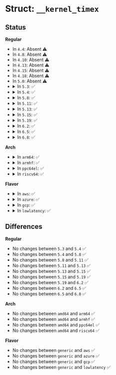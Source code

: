# Struct: <code>__kernel_timex</code>

## Status
<b>Regular</b>
<ul>
<li>
In <code>4.4</code>: Absent ⚠️
</li>
<li>
In <code>4.8</code>: Absent ⚠️
</li>
<li>
In <code>4.10</code>: Absent ⚠️
</li>
<li>
In <code>4.13</code>: Absent ⚠️
</li>
<li>
In <code>4.15</code>: Absent ⚠️
</li>
<li>
In <code>4.18</code>: Absent ⚠️
</li>
<li>
In <code>5.0</code>: Absent ⚠️
</li>
<li>
<details>
<summary>In <code>5.3</code>: ✅</summary>

```c
struct __kernel_timex {
    unsigned int modes;
    long long int offset;
    long long int freq;
    long long int maxerror;
    long long int esterror;
    int status;
    long long int constant;
    long long int precision;
    long long int tolerance;
    struct __kernel_timex_timeval time;
    long long int tick;
    long long int ppsfreq;
    long long int jitter;
    int shift;
    long long int stabil;
    long long int jitcnt;
    long long int calcnt;
    long long int errcnt;
    long long int stbcnt;
    int tai;
};
```
</details>
</li>
<li>
<details>
<summary>In <code>5.4</code>: ✅</summary>

```c
struct __kernel_timex {
    unsigned int modes;
    long long int offset;
    long long int freq;
    long long int maxerror;
    long long int esterror;
    int status;
    long long int constant;
    long long int precision;
    long long int tolerance;
    struct __kernel_timex_timeval time;
    long long int tick;
    long long int ppsfreq;
    long long int jitter;
    int shift;
    long long int stabil;
    long long int jitcnt;
    long long int calcnt;
    long long int errcnt;
    long long int stbcnt;
    int tai;
};
```
</details>
</li>
<li>
<details>
<summary>In <code>5.8</code>: ✅</summary>

```c
struct __kernel_timex {
    unsigned int modes;
    long long int offset;
    long long int freq;
    long long int maxerror;
    long long int esterror;
    int status;
    long long int constant;
    long long int precision;
    long long int tolerance;
    struct __kernel_timex_timeval time;
    long long int tick;
    long long int ppsfreq;
    long long int jitter;
    int shift;
    long long int stabil;
    long long int jitcnt;
    long long int calcnt;
    long long int errcnt;
    long long int stbcnt;
    int tai;
};
```
</details>
</li>
<li>
<details>
<summary>In <code>5.11</code>: ✅</summary>

```c
struct __kernel_timex {
    unsigned int modes;
    long long int offset;
    long long int freq;
    long long int maxerror;
    long long int esterror;
    int status;
    long long int constant;
    long long int precision;
    long long int tolerance;
    struct __kernel_timex_timeval time;
    long long int tick;
    long long int ppsfreq;
    long long int jitter;
    int shift;
    long long int stabil;
    long long int jitcnt;
    long long int calcnt;
    long long int errcnt;
    long long int stbcnt;
    int tai;
};
```
</details>
</li>
<li>
<details>
<summary>In <code>5.13</code>: ✅</summary>

```c
struct __kernel_timex {
    unsigned int modes;
    long long int offset;
    long long int freq;
    long long int maxerror;
    long long int esterror;
    int status;
    long long int constant;
    long long int precision;
    long long int tolerance;
    struct __kernel_timex_timeval time;
    long long int tick;
    long long int ppsfreq;
    long long int jitter;
    int shift;
    long long int stabil;
    long long int jitcnt;
    long long int calcnt;
    long long int errcnt;
    long long int stbcnt;
    int tai;
};
```
</details>
</li>
<li>
<details>
<summary>In <code>5.15</code>: ✅</summary>

```c
struct __kernel_timex {
    unsigned int modes;
    long long int offset;
    long long int freq;
    long long int maxerror;
    long long int esterror;
    int status;
    long long int constant;
    long long int precision;
    long long int tolerance;
    struct __kernel_timex_timeval time;
    long long int tick;
    long long int ppsfreq;
    long long int jitter;
    int shift;
    long long int stabil;
    long long int jitcnt;
    long long int calcnt;
    long long int errcnt;
    long long int stbcnt;
    int tai;
};
```
</details>
</li>
<li>
<details>
<summary>In <code>5.19</code>: ✅</summary>

```c
struct __kernel_timex {
    unsigned int modes;
    long long int offset;
    long long int freq;
    long long int maxerror;
    long long int esterror;
    int status;
    long long int constant;
    long long int precision;
    long long int tolerance;
    struct __kernel_timex_timeval time;
    long long int tick;
    long long int ppsfreq;
    long long int jitter;
    int shift;
    long long int stabil;
    long long int jitcnt;
    long long int calcnt;
    long long int errcnt;
    long long int stbcnt;
    int tai;
};
```
</details>
</li>
<li>
<details>
<summary>In <code>6.2</code>: ✅</summary>

```c
struct __kernel_timex {
    unsigned int modes;
    long long int offset;
    long long int freq;
    long long int maxerror;
    long long int esterror;
    int status;
    long long int constant;
    long long int precision;
    long long int tolerance;
    struct __kernel_timex_timeval time;
    long long int tick;
    long long int ppsfreq;
    long long int jitter;
    int shift;
    long long int stabil;
    long long int jitcnt;
    long long int calcnt;
    long long int errcnt;
    long long int stbcnt;
    int tai;
};
```
</details>
</li>
<li>
<details>
<summary>In <code>6.5</code>: ✅</summary>

```c
struct __kernel_timex {
    unsigned int modes;
    long long int offset;
    long long int freq;
    long long int maxerror;
    long long int esterror;
    int status;
    long long int constant;
    long long int precision;
    long long int tolerance;
    struct __kernel_timex_timeval time;
    long long int tick;
    long long int ppsfreq;
    long long int jitter;
    int shift;
    long long int stabil;
    long long int jitcnt;
    long long int calcnt;
    long long int errcnt;
    long long int stbcnt;
    int tai;
};
```
</details>
</li>
<li>
<details>
<summary>In <code>6.8</code>: ✅</summary>

```c
struct __kernel_timex {
    unsigned int modes;
    long long int offset;
    long long int freq;
    long long int maxerror;
    long long int esterror;
    int status;
    long long int constant;
    long long int precision;
    long long int tolerance;
    struct __kernel_timex_timeval time;
    long long int tick;
    long long int ppsfreq;
    long long int jitter;
    int shift;
    long long int stabil;
    long long int jitcnt;
    long long int calcnt;
    long long int errcnt;
    long long int stbcnt;
    int tai;
};
```
</details>
</li>
</ul>
<b>Arch</b>
<ul>
<li>
<details>
<summary>In <code>arm64</code>: ✅</summary>

```c
struct __kernel_timex {
    unsigned int modes;
    long long int offset;
    long long int freq;
    long long int maxerror;
    long long int esterror;
    int status;
    long long int constant;
    long long int precision;
    long long int tolerance;
    struct __kernel_timex_timeval time;
    long long int tick;
    long long int ppsfreq;
    long long int jitter;
    int shift;
    long long int stabil;
    long long int jitcnt;
    long long int calcnt;
    long long int errcnt;
    long long int stbcnt;
    int tai;
};
```
</details>
</li>
<li>
<details>
<summary>In <code>armhf</code>: ✅</summary>

```c
struct __kernel_timex {
    unsigned int modes;
    long long int offset;
    long long int freq;
    long long int maxerror;
    long long int esterror;
    int status;
    long long int constant;
    long long int precision;
    long long int tolerance;
    struct __kernel_timex_timeval time;
    long long int tick;
    long long int ppsfreq;
    long long int jitter;
    int shift;
    long long int stabil;
    long long int jitcnt;
    long long int calcnt;
    long long int errcnt;
    long long int stbcnt;
    int tai;
};
```
</details>
</li>
<li>
<details>
<summary>In <code>ppc64el</code>: ✅</summary>

```c
struct __kernel_timex {
    unsigned int modes;
    long long int offset;
    long long int freq;
    long long int maxerror;
    long long int esterror;
    int status;
    long long int constant;
    long long int precision;
    long long int tolerance;
    struct __kernel_timex_timeval time;
    long long int tick;
    long long int ppsfreq;
    long long int jitter;
    int shift;
    long long int stabil;
    long long int jitcnt;
    long long int calcnt;
    long long int errcnt;
    long long int stbcnt;
    int tai;
};
```
</details>
</li>
<li>
<details>
<summary>In <code>riscv64</code>: ✅</summary>

```c
struct __kernel_timex {
    unsigned int modes;
    long long int offset;
    long long int freq;
    long long int maxerror;
    long long int esterror;
    int status;
    long long int constant;
    long long int precision;
    long long int tolerance;
    struct __kernel_timex_timeval time;
    long long int tick;
    long long int ppsfreq;
    long long int jitter;
    int shift;
    long long int stabil;
    long long int jitcnt;
    long long int calcnt;
    long long int errcnt;
    long long int stbcnt;
    int tai;
};
```
</details>
</li>
</ul>
<b>Flavor</b>
<ul>
<li>
<details>
<summary>In <code>aws</code>: ✅</summary>

```c
struct __kernel_timex {
    unsigned int modes;
    long long int offset;
    long long int freq;
    long long int maxerror;
    long long int esterror;
    int status;
    long long int constant;
    long long int precision;
    long long int tolerance;
    struct __kernel_timex_timeval time;
    long long int tick;
    long long int ppsfreq;
    long long int jitter;
    int shift;
    long long int stabil;
    long long int jitcnt;
    long long int calcnt;
    long long int errcnt;
    long long int stbcnt;
    int tai;
};
```
</details>
</li>
<li>
<details>
<summary>In <code>azure</code>: ✅</summary>

```c
struct __kernel_timex {
    unsigned int modes;
    long long int offset;
    long long int freq;
    long long int maxerror;
    long long int esterror;
    int status;
    long long int constant;
    long long int precision;
    long long int tolerance;
    struct __kernel_timex_timeval time;
    long long int tick;
    long long int ppsfreq;
    long long int jitter;
    int shift;
    long long int stabil;
    long long int jitcnt;
    long long int calcnt;
    long long int errcnt;
    long long int stbcnt;
    int tai;
};
```
</details>
</li>
<li>
<details>
<summary>In <code>gcp</code>: ✅</summary>

```c
struct __kernel_timex {
    unsigned int modes;
    long long int offset;
    long long int freq;
    long long int maxerror;
    long long int esterror;
    int status;
    long long int constant;
    long long int precision;
    long long int tolerance;
    struct __kernel_timex_timeval time;
    long long int tick;
    long long int ppsfreq;
    long long int jitter;
    int shift;
    long long int stabil;
    long long int jitcnt;
    long long int calcnt;
    long long int errcnt;
    long long int stbcnt;
    int tai;
};
```
</details>
</li>
<li>
<details>
<summary>In <code>lowlatency</code>: ✅</summary>

```c
struct __kernel_timex {
    unsigned int modes;
    long long int offset;
    long long int freq;
    long long int maxerror;
    long long int esterror;
    int status;
    long long int constant;
    long long int precision;
    long long int tolerance;
    struct __kernel_timex_timeval time;
    long long int tick;
    long long int ppsfreq;
    long long int jitter;
    int shift;
    long long int stabil;
    long long int jitcnt;
    long long int calcnt;
    long long int errcnt;
    long long int stbcnt;
    int tai;
};
```
</details>
</li>
</ul>

## Differences
<b>Regular</b>
<ul>
<li>
No changes between <code>5.3</code> and <code>5.4</code> ✅
</li>
<li>
No changes between <code>5.4</code> and <code>5.8</code> ✅
</li>
<li>
No changes between <code>5.8</code> and <code>5.11</code> ✅
</li>
<li>
No changes between <code>5.11</code> and <code>5.13</code> ✅
</li>
<li>
No changes between <code>5.13</code> and <code>5.15</code> ✅
</li>
<li>
No changes between <code>5.15</code> and <code>5.19</code> ✅
</li>
<li>
No changes between <code>5.19</code> and <code>6.2</code> ✅
</li>
<li>
No changes between <code>6.2</code> and <code>6.5</code> ✅
</li>
<li>
No changes between <code>6.5</code> and <code>6.8</code> ✅
</li>
</ul>
<b>Arch</b>
<ul>
<li>
No changes between <code>amd64</code> and <code>arm64</code> ✅
</li>
<li>
No changes between <code>amd64</code> and <code>armhf</code> ✅
</li>
<li>
No changes between <code>amd64</code> and <code>ppc64el</code> ✅
</li>
<li>
No changes between <code>amd64</code> and <code>riscv64</code> ✅
</li>
</ul>
<b>Flavor</b>
<ul>
<li>
No changes between <code>generic</code> and <code>aws</code> ✅
</li>
<li>
No changes between <code>generic</code> and <code>azure</code> ✅
</li>
<li>
No changes between <code>generic</code> and <code>gcp</code> ✅
</li>
<li>
No changes between <code>generic</code> and <code>lowlatency</code> ✅
</li>
</ul>
